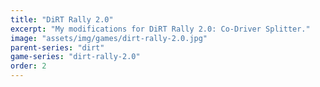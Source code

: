 ```yaml
---
title: "DiRT Rally 2.0"
excerpt: "My modifications for DiRT Rally 2.0: Co-Driver Splitter."
image: "assets/img/games/dirt-rally-2.0.jpg"
parent-series: "dirt"
game-series: "dirt-rally-2.0"
order: 2
---
```



